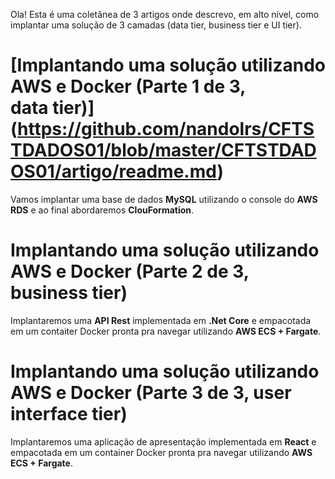 Ola!
Esta é uma coletânea de 3 artigos onde descrevo, em alto nível, como implantar uma solução de 3 camadas (data tier, business tier e UI tier).

# [Implantando uma solução utilizando AWS e Docker (Parte 1 de 3, data tier)] (https://github.com/nandolrs/CFTSTDADOS01/blob/master/CFTSTDADOS01/artigo/readme.md)

Vamos implantar uma base de dados **MySQL** utilizando o console do **AWS RDS** e ao final abordaremos **ClouFormation**.

# Implantando uma solução utilizando AWS e Docker (Parte 2 de 3, business tier)

Implantaremos uma **API Rest** implementada em **.Net Core** e empacotada em um contaiter Docker pronta pra navegar utilizando **AWS ECS + Fargate**.

# Implantando uma solução utilizando AWS e Docker (Parte 3 de 3, user interface tier)

Implantaremos uma aplicação de apresentação implementada em **React** e empacotada em um container Docker pronta pra navegar utilizando **AWS ECS + Fargate**.
